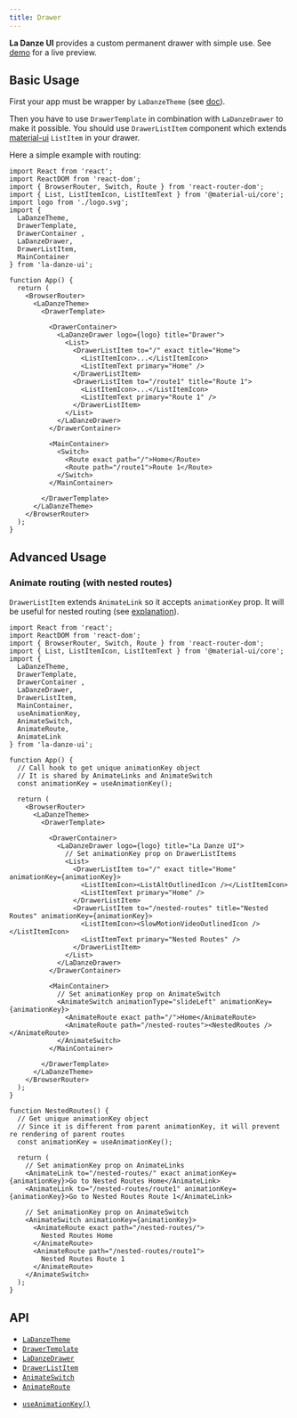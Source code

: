 ```yaml
---
title: Drawer
---
```


**La Danze UI** provides a custom permanent drawer with simple use. See [demo](https://pchmn.github.io/la-danze-ui/demo) for a live preview.

## Basic Usage

First your app must be wrapper by `LaDanzeTheme` (see [doc](usage/core/theme.md)).

Then you have to use `DrawerTemplate` in combination with `LaDanzeDrawer` to make it possible. You should use `DrawerListItem` component which extends [material-ui](https://next.material-ui.com/) `ListItem` in your drawer.

Here a simple example with routing:

```tsx
import React from 'react';
import ReactDOM from 'react-dom';
import { BrowserRouter, Switch, Route } from 'react-router-dom';
import { List, ListItemIcon, ListItemText } from '@material-ui/core';
import logo from './logo.svg';
import { 
  LaDanzeTheme,
  DrawerTemplate,
  DrawerContainer ,
  LaDanzeDrawer,
  DrawerListItem,
  MainContainer
} from 'la-danze-ui';

function App() {  
  return (
    <BrowserRouter>
      <LaDanzeTheme>
        <DrawerTemplate>

          <DrawerContainer>
            <LaDanzeDrawer logo={logo} title="Drawer">
              <List>
                <DrawerListItem to="/" exact title="Home">
                  <ListItemIcon>...</ListItemIcon>
                  <ListItemText primary="Home" />
                </DrawerListItem>
                <DrawerListItem to="/route1" title="Route 1">
                  <ListItemIcon>...</ListItemIcon>
                  <ListItemText primary="Route 1" />
                </DrawerListItem>
              </List>
            </LaDanzeDrawer>
          </DrawerContainer>

          <MainContainer>
            <Switch>
              <Route exact path="/">Home</Route>
              <Route path="/route1">Route 1</Route>
            </Switch>
          </MainContainer>

        </DrawerTemplate>
      </LaDanzeTheme>
    </BrowserRouter>
  );
}
```

## Advanced Usage

### Animate routing (with nested routes)

`DrawerListItem` extends `AnimateLink` so it accepts `animationKey` prop. It will be useful for nested routing (see [explanation](usage/animation/routing.md#nested-routing)).


```tsx
import React from 'react';
import ReactDOM from 'react-dom';
import { BrowserRouter, Switch, Route } from 'react-router-dom';
import { List, ListItemIcon, ListItemText } from '@material-ui/core';
import { 
  LaDanzeTheme,
  DrawerTemplate,
  DrawerContainer ,
  LaDanzeDrawer,
  DrawerListItem,
  MainContainer,
  useAnimationKey,
  AnimateSwitch,
  AnimateRoute,
  AnimateLink
} from 'la-danze-ui';

function App() { 
  // Call hook to get unique animationKey object
  // It is shared by AnimateLinks and AnimateSwitch
  const animationKey = useAnimationKey();

  return (
    <BrowserRouter>
      <LaDanzeTheme>
        <DrawerTemplate>

          <DrawerContainer>
            <LaDanzeDrawer logo={logo} title="La Danze UI">
              // Set animationKey prop on DrawerListItems
              <List>
                <DrawerListItem to="/" exact title="Home" animationKey={animationKey}>
                  <ListItemIcon><ListAltOutlinedIcon /></ListItemIcon>
                  <ListItemText primary="Home" />
                </DrawerListItem>
                <DrawerListItem to="/nested-routes" title="Nested Routes" animationKey={animationKey}>
                  <ListItemIcon><SlowMotionVideoOutlinedIcon /></ListItemIcon>
                  <ListItemText primary="Nested Routes" />
                </DrawerListItem>
              </List>
            </LaDanzeDrawer>
          </DrawerContainer>

          <MainContainer>
            // Set animationKey prop on AnimateSwitch
            <AnimateSwitch animationType="slideLeft" animationKey={animationKey}>
              <AnimateRoute exact path="/">Home</AnimateRoute>
              <AnimateRoute path="/nested-routes"><NestedRoutes /></AnimateRoute>
            </AnimateSwitch>
          </MainContainer>

        </DrawerTemplate>
      </LaDanzeTheme>
    </BrowserRouter>    
  );
}

function NestedRoutes() {
  // Get unique animationKey object
  // Since it is different from parent animationKey, it will prevent re rendering of parent routes
  const animationKey = useAnimationKey();

  return (
    // Set animationKey prop on AnimateLinks
    <AnimateLink to="/nested-routes/" exact animationKey={animationKey}>Go to Nested Routes Home</AnimateLink>
    <AnimateLink to="/nested-routes/route1" animationKey={animationKey}>Go to Nested Routes Route 1</AnimateLink>

    // Set animationKey prop on AnimateSwitch
    <AnimateSwitch animationKey={animationKey}>
      <AnimateRoute exact path="/nested-routes/">
        Nested Routes Home
      </AnimateRoute>
      <AnimateRoute path="/nested-routes/route1">
        Nested Routes Route 1
      </AnimateRoute>
    </AnimateSwitch>
  );
}
```

## API
* [`LaDanzeTheme`](api/components/LaDanzeTheme.mdx)
* [`DrawerTemplate`](api/components/DrawerTemplate.mdx)
* [`LaDanzeDrawer`](api/components/LaDanzeDrawer.mdx)
* [`DrawerListItem`](api/components/DrawerListItem.mdx)
* [`AnimateSwitch`](api/components/AnimateSwitch.mdx)
* [`AnimateRoute`](api/components/AnimateRoute.mdx)
<!-- * [`AnimateLink`](api/components/AnimateLink.mdx) -->
* [`useAnimationKey()`](api/hooks/useAnimationKey.mdx)